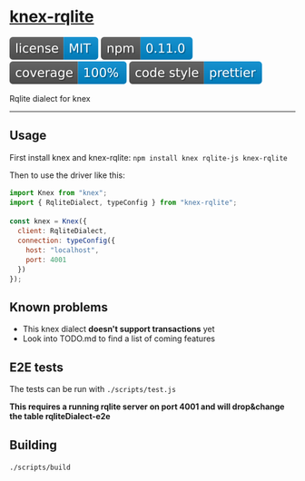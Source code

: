 # [knex-rqlite](https://github.com/rqlite/knex-rqlite)

[![](assets/badge.license.svg)](https://opensource.org/licenses/MIT)
[![](assets/badge.npm.svg)](https://www.npmjs.com/package/knex-rqlite)
![](assets/badge.coverage.svg)
[![](assets/badge.style.svg)](https://prettier.io/)

Rqlite dialect for knex

---

## Usage

First install knex and knex-rqlite: `npm install knex rqlite-js knex-rqlite`

Then to use the driver like this:

```js
import Knex from "knex";
import { RqliteDialect, typeConfig } from "knex-rqlite";

const knex = Knex({
  client: RqliteDialect,
  connection: typeConfig({
    host: "localhost",
    port: 4001
  })
});
``` 

## Known problems

- This knex dialect **doesn't support transactions** yet
- Look into TODO.md to find a list of coming features

## E2E tests

The tests can be run with `./scripts/test.js`

**This requires a running rqlite server on port 4001 and will drop&change the table rqliteDialect-e2e**

## Building

`./scripts/build`
